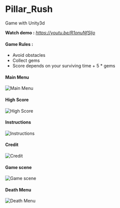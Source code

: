 # Pillar_Rush
Game with Unity3d

**Watch demo :** *https://youtu.be/R1onuNfSljo*

#### Game Rules :

* Avoid obstacles
* Collect gems
* Score depends on your surviving time + 5 * gems


#### Main Menu

![Main Menu](/Screenshots/Main_Menu.png)

#### High Score

![High Score](/Screenshots/High_Score.png)

#### Instructions

![Instructions](/Screenshots/Instructions.png)

#### Credit

![Credit](/Screenshots/Credit.png)

#### Game scene

![Game scene](/Screenshots/Game_scene.png)

#### Death Menu

![Death Menu](/Screenshots/Death_Menu.png)
